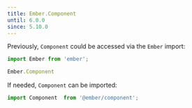 ```yaml
---
title: Ember.Component
until: 6.0.0
since: 5.10.0
---
```



Previously, `Component` could be accessed via the `Ember` import:
```js
import Ember from 'ember';

Ember.Component
```

If needed, `Component` can be imported:
```js
import Component  from '@ember/component';
```

